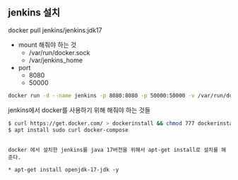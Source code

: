 ## jenkins 설치

docker pull jenkins/jenkins:jdk17

* mount 해줘야 하는 것
    * /var/run/docker.sock
    * /var/jenkins_home
* port
  * 8080
  * 50000

```bash
docker run -d --name jenkins -p 8080:8080 -p 50000:50000 -v /var/run/docker.sock:/var/run/docker.sock -v ~/workspace/jenkins_data:/var/jenkins_home jenkins/jenkins:jdk17
```
jenkins에서 docker를 사용하기 위해 해줘야 하는 것들 
```sh 
$ curl https://get.docker.com/ > dockerinstall && chmod 777 dockerinstall && ./dockerinstall
$ apt install sudo curl docker-compose
```

```

docker 에서 설치한 jenkins를 java 17버전을 위해서 apt-get install로 설치를 해준다.

* apt-get install openjdk-17-jdk -y
